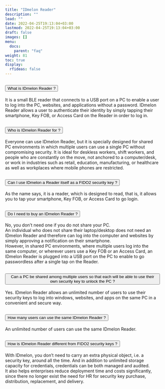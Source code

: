 ```yaml
---
title: "IDmelon Reader"
description: ""
lead: ""
date: 2022-04-25T19:13:04+03:00
lastmod: 2022-04-25T19:13:04+03:00
draft: false
images: []
menu:
  docs:
    parent: "faq"
weight: 81
toc: true
display:
  rfideas: false
---
```


<div class="accordion" id="accordionExample">
  <div class="accordion-item">
    <h2 class="accordion-header" id="headingOne">
      <button class="accordion-button" type="button" data-bs-toggle="collapse" data-bs-target="#collapseOne" aria-expanded="true" aria-controls="collapseOne">
        What is IDmelon Reader ?
      </button>
    </h2>
    <div id="collapseOne" class="accordion-collapse collapse show" aria-labelledby="headingOne" data-bs-parent="#accordionExample">
      <div class="accordion-body">
        <p class="faq-p">It is a small BLE reader that connects to a USB port on a PC to enable a user to log into the PC, websites, and applications without a password. IDmelon Reader allows a user
        to authenticate their identity by simply tapping their smartphone, Key FOB, or Access Card on the Reader in order to log in.</p>
       </div>
    </div>
  </div>
  <div class="accordion-item">
    <h2 class="accordion-header" id="headingTwo">
      <button class="accordion-button collapsed" type="button" data-bs-toggle="collapse" data-bs-target="#collapseTwo" aria-expanded="false" aria-controls="collapseTwo">
        Who is IDmelon Reader for ?
      </button>
    </h2>
    <div id="collapseTwo" class="accordion-collapse collapse" aria-labelledby="headingTwo" data-bs-parent="#accordionExample">
      <div class="accordion-body">
        <p class="faq-p">
        Everyone can use IDmelon Reader, but it is specially designed for shared PC environments in which multiple users can use a single PC without compromising security.
        It is ideal for deskless workers, shift workers, and people who are constantly on the move, not anchored to a computer/desk, or work in industries such as retail, education,
        manufacturing, or healthcare as well as workplaces where mobile phones are restricted.
        </p>
      </div>
    </div>
  </div>
  <div class="accordion-item">
    <h2 class="accordion-header" id="headingThree">
      <button class="accordion-button collapsed" type="button" data-bs-toggle="collapse" data-bs-target="#collapseThree" aria-expanded="false" aria-controls="collapseThree">
        Can I use IDmelon a Reader itself as a FIDO2 security key ?
      </button>
    </h2>
    <div id="collapseThree" class="accordion-collapse collapse" aria-labelledby="headingThree" data-bs-parent="#accordionExample">
      <div class="accordion-body">
        <p class="faq-p">
            As the name says, it is a reader, which is designed to read, that is, it allows you to tap your smartphone, Key FOB, or Access Card to go login.
        </p>
      </div>
    </div>
  </div>

  <div class="accordion-item">
    <h2 class="accordion-header" id="headingFour">
      <button class="accordion-button collapsed" type="button" data-bs-toggle="collapse" data-bs-target="#collapseFour" aria-expanded="false" aria-controls="collapseFour">
        Do I need to buy an IDmelon Reader ?
      </button>
    </h2>
    <div id="collapseFour" class="accordion-collapse collapse" aria-labelledby="headingFour" data-bs-parent="#accordionExample">
      <div class="accordion-body">
        <p class="faq-p">
         No, you don’t need one if you do not share your PC.<br>
        An individual who does not share their laptop/desktop does not need an IDmelon Reader and therefore can log into the computer and websites by simply approving a notification
        on their smartphone.<br>
        However, in shared PC environments, where multiple users log into the same computer, or wherever users use a Key FOB or an Access Card, an IDmelon Reader is plugged into a
        USB port on the PC to enable to go passwordless after a single tap on the Reader.
    </p>
      </div>
    </div>
  </div>

  <div class="accordion-item">
    <h2 class="accordion-header" id="headingFive">
      <button class="accordion-button collapsed" type="button" data-bs-toggle="collapse" data-bs-target="#collapseFive" aria-expanded="false" aria-controls="collapseFive">
        Can a PC be shared among multiple users so that each will be able to use their own security key to unlock the PC ?
      </button>
    </h2>
    <div id="collapseFive" class="accordion-collapse collapse" aria-labelledby="headingFive" data-bs-parent="#accordionExample">
      <div class="accordion-body">
        <p class="faq-p">
        Yes. IDmelon Reader allows an unlimited number of users to use their security keys to log into windows, websites, and apps on the same PC in a convenient and secure way.
        </p>
      </div>
    </div>
  </div>

  <div class="accordion-item">
    <h2 class="accordion-header" id="headingSix">
      <button class="accordion-button collapsed" type="button" data-bs-toggle="collapse" data-bs-target="#collapseSix" aria-expanded="false" aria-controls="collapseSix">
        How many users can use the same IDmelon Reader ?
      </button>
    </h2>
    <div id="collapseSix" class="accordion-collapse collapse" aria-labelledby="headingSix" data-bs-parent="#accordionExample">
      <div class="accordion-body">
        <p class="faq-p">
        An unlimited number of users can use the same IDmelon Reader.
        </p>
      </div>
    </div>
  </div>

  <div class="accordion-item">
    <h2 class="accordion-header" id="headingSeven">
      <button class="accordion-button collapsed" type="button" data-bs-toggle="collapse" data-bs-target="#collapseSeven" aria-expanded="false" aria-controls="collapseSeven">
        How is IDmelon Reader different from FIDO2 security keys ?
      </button>
    </h2>
    <div id="collapseSeven" class="accordion-collapse collapse" aria-labelledby="headingSeven" data-bs-parent="#accordionExample">
      <div class="accordion-body">
        <p class="faq-p">
        With IDmelon, you don’t need to carry an extra physical object, i.e. a security key, around all the time. And in addition to unlimited storage capacity for credentials,
        credentials can be both managed and audited.<br>
        It also helps enterprises reduce deployment time and costs significantly, since there no longer exist the need for HR for security key purchase, distribution, replacement,
        and delivery.
        </p>
      </div>
    </div>
  </div>
</div>
